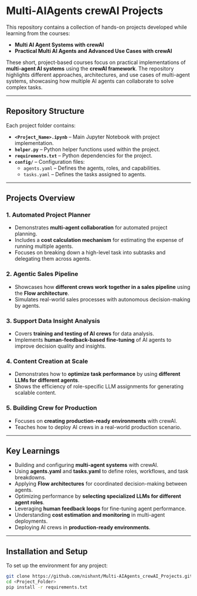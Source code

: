 # Multi-AIAgents crewAI Projects

This repository contains a collection of hands-on projects developed while learning from the courses:
- **Multi AI Agent Systems with crewAI**
- **Practical Multi AI Agents and Advanced Use Cases with crewAI**

These short, project-based courses focus on practical implementations of **multi-agent AI systems** using the **crewAI framework**. The repository highlights different approaches, architectures, and use cases of multi-agent systems, showcasing how multiple AI agents can collaborate to solve complex tasks.

---

## Repository Structure

Each project folder contains:
- **`<Project_Name>.ipynb`** – Main Jupyter Notebook with project implementation.
- **`helper.py`** – Python helper functions used within the project.
- **`requirements.txt`** – Python dependencies for the project.
- **`config/`** – Configuration files:
  - `agents.yaml` – Defines the agents, roles, and capabilities.
  - `tasks.yaml` – Defines the tasks assigned to agents.

---

## Projects Overview

### 1. **Automated Project Planner**
- Demonstrates **multi-agent collaboration** for automated project planning.
- Includes a **cost calculation mechanism** for estimating the expense of running multiple agents.
- Focuses on breaking down a high-level task into subtasks and delegating them across agents.

### 2. **Agentic Sales Pipeline**
- Showcases how **different crews work together in a sales pipeline** using the **Flow architecture**.
- Simulates real-world sales processes with autonomous decision-making by agents.

### 3. **Support Data Insight Analysis**
- Covers **training and testing of AI crews** for data analysis.
- Implements **human-feedback-based fine-tuning** of AI agents to improve decision quality and insights.

### 4. **Content Creation at Scale**
- Demonstrates how to **optimize task performance** by using **different LLMs for different agents**.
- Shows the efficiency of role-specific LLM assignments for generating scalable content.

### 5. **Building Crew for Production**
- Focuses on **creating production-ready environments** with crewAI.
- Teaches how to deploy AI crews in a real-world production scenario.

---

## Key Learnings
- Building and configuring **multi-agent systems** with crewAI.
- Using **agents.yaml** and **tasks.yaml** to define roles, workflows, and task breakdowns.
- Applying **Flow architectures** for coordinated decision-making between agents.
- Optimizing performance by **selecting specialized LLMs for different agent roles**.
- Leveraging **human feedback loops** for fine-tuning agent performance.
- Understanding **cost estimation and monitoring** in multi-agent deployments.
- Deploying AI crews in **production-ready environments**.

---

## Installation and Setup

To set up the environment for any project:
```bash
git clone https://github.com/nishxnt/Multi-AIAgents_crewAI_Projects.git
cd <Project_Folder>
pip install -r requirements.txt
